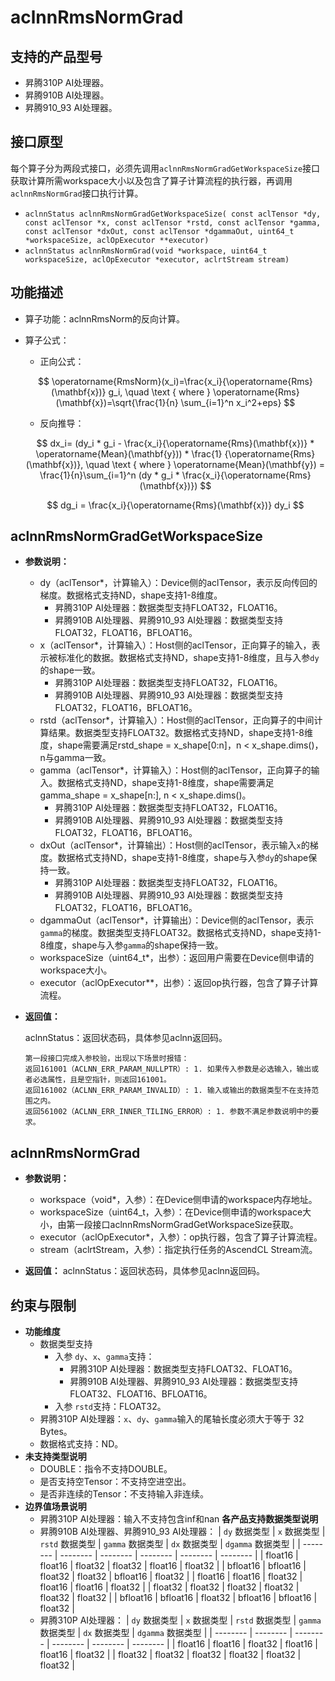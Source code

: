 # aclnnRmsNormGrad

## 支持的产品型号

- 昇腾310P AI处理器。
- 昇腾910B AI处理器。
- 昇腾910_93 AI处理器。

## 接口原型
每个算子分为两段式接口，必须先调用`aclnnRmsNormGradGetWorkspaceSize`接口获取计算所需workspace大小以及包含了算子计算流程的执行器，再调用`aclnnRmsNormGrad`接口执行计算。

- `aclnnStatus aclnnRmsNormGradGetWorkspaceSize( const aclTensor *dy, const aclTensor *x, const aclTensor *rstd, const aclTensor *gamma, const aclTensor *dxOut, const aclTensor *dgammaOut, uint64_t *workspaceSize, aclOpExecutor **executor)`
- `aclnnStatus aclnnRmsNormGrad(void *workspace, uint64_t workspaceSize, aclOpExecutor *executor, aclrtStream stream)`

## 功能描述

* 算子功能：aclnnRmsNorm的反向计算。
* 算子公式：

  - 正向公式：

  $$
  \operatorname{RmsNorm}(x_i)=\frac{x_i}{\operatorname{Rms}(\mathbf{x})} g_i, \quad \text { where } \operatorname{Rms}(\mathbf{x})=\sqrt{\frac{1}{n} \sum_{i=1}^n x_i^2+eps}
  $$

  - 反向推导：

  $$
  dx_i= (dy_i * g_i - \frac{x_i}{\operatorname{Rms}(\mathbf{x})} * \operatorname{Mean}(\mathbf{y})) * \frac{1} {\operatorname{Rms}(\mathbf{x})},  \quad \text { where } \operatorname{Mean}(\mathbf{y}) = \frac{1}{n}\sum_{i=1}^n (dy * g_i * \frac{x_i}{\operatorname{Rms}(\mathbf{x})})
  $$

  $$
  dg_i = \frac{x_i}{\operatorname{Rms}(\mathbf{x})} dy_i
  $$

## aclnnRmsNormGradGetWorkspaceSize
- **参数说明：**
  - dy（aclTensor\*，计算输入）：Device侧的aclTensor，表示反向传回的梯度。数据格式支持ND，shape支持1-8维度。
    - 昇腾310P AI处理器：数据类型支持FLOAT32，FLOAT16。
    - 昇腾910B AI处理器、昇腾910_93 AI处理器：数据类型支持FLOAT32，FLOAT16，BFLOAT16。
  - x（aclTensor\*，计算输入）：Host侧的aclTensor，正向算子的输入，表示被标准化的数据。数据格式支持ND，shape支持1-8维度，且与入参`dy`的shape一致。
    - 昇腾310P AI处理器：数据类型支持FLOAT32，FLOAT16。
    - 昇腾910B AI处理器、昇腾910_93 AI处理器：数据类型支持FLOAT32，FLOAT16，BFLOAT16。
  - rstd（aclTensor\*，计算输入）：Host侧的aclTensor，正向算子的中间计算结果。数据类型支持FLOAT32。数据格式支持ND，shape支持1-8维度，shape需要满足rstd_shape = x_shape\[0:n\]，n < x_shape.dims()，n与gamma一致。
  - gamma（aclTensor\*，计算输入）：Host侧的aclTensor，正向算子的输入。数据格式支持ND，shape支持1-8维度，shape需要满足gamma_shape = x_shape\[n:\], n < x_shape.dims()。
    - 昇腾310P AI处理器：数据类型支持FLOAT32，FLOAT16。
    - 昇腾910B AI处理器、昇腾910_93 AI处理器：数据类型支持FLOAT32，FLOAT16，BFLOAT16。
  - dxOut（aclTensor\*，计算输出）：Host侧的aclTensor，表示输入`x`的梯度。数据格式支持ND，shape支持1-8维度，shape与入参`dy`的shape保持一致。
    - 昇腾310P AI处理器：数据类型支持FLOAT32，FLOAT16。
    - 昇腾910B AI处理器、昇腾910_93 AI处理器：数据类型支持FLOAT32，FLOAT16，BFLOAT16。
  - dgammaOut（aclTensor\*，计算输出）：Device侧的aclTensor，表示`gamma`的梯度。数据类型支持FLOAT32。数据格式支持ND，shape支持1-8维度，shape与入参`gamma`的shape保持一致。
  - workspaceSize（uint64\_t\*，出参）：返回用户需要在Device侧申请的workspace大小。
  - executor（aclOpExecutor\*\*，出参）：返回op执行器，包含了算子计算流程。

- **返回值：**

  aclnnStatus：返回状态码，具体参见aclnn返回码。

  ```
  第一段接口完成入参校验，出现以下场景时报错：
  返回161001（ACLNN_ERR_PARAM_NULLPTR）: 1. 如果传入参数是必选输入，输出或者必选属性，且是空指针，则返回161001。
  返回161002（ACLNN_ERR_PARAM_INVALID）: 1. 输入或输出的数据类型不在支持范围之内。
  返回561002（ACLNN_ERR_INNER_TILING_ERROR）: 1. 参数不满足参数说明中的要求。
  ```

## aclnnRmsNormGrad
- **参数说明：**

  - workspace（void\*，入参）：在Device侧申请的workspace内存地址。
  - workspaceSize（uint64\_t，入参）：在Device侧申请的workspace大小，由第一段接口aclnnRmsNormGradGetWorkspaceSize获取。
  - executor（aclOpExecutor\*，入参）：op执行器，包含了算子计算流程。
  - stream（aclrtStream，入参）：指定执行任务的AscendCL Stream流。

- **返回值：**
  aclnnStatus：返回状态码，具体参见aclnn返回码。

## 约束与限制
- **功能维度**
  - 数据类型支持
    - 入参 `dy`、`x`、`gamma`支持：
      - 昇腾310P AI处理器：数据类型支持FLOAT32、FLOAT16。
      - 昇腾910B AI处理器、昇腾910_93 AI处理器：数据类型支持FLOAT32、FLOAT16、BFLOAT16。
    - 入参 `rstd`支持：FLOAT32。
  - 昇腾310P AI处理器：`x`、`dy`、`gamma`输入的尾轴长度必须大于等于 32 Bytes。
  - 数据格式支持：ND。
- **未支持类型说明**
  - DOUBLE：指令不支持DOUBLE。
  - 是否支持空Tensor：不支持空进空出。
  - 是否非连续的Tensor：不支持输入非连续。
- **边界值场景说明**
  - 昇腾310P AI处理器：输入不支持包含inf和nan
  **各产品支持数据类型说明**
  - 昇腾910B AI处理器、昇腾910_93 AI处理器：
    | `dy` 数据类型 | `x` 数据类型 | `rstd` 数据类型 | `gamma` 数据类型 | `dx` 数据类型 | `dgamma` 数据类型 |
    | -------- | -------- | -------- | -------- | -------- | -------- |
    | float16  | float16  | float32  | float32  | float16  | float32  |
    | bfloat16 | bfloat16 | float32  | float32  | bfloat16 | float32  |
    | float16  | float16  | float32  | float16  | float16  | float32  |
    | float32  | float32  | float32  | float32  | float32  | float32  |
    | bfloat16 | bfloat16 | float32  | bfloat16 | bfloat16 | float32  |
  - 昇腾310P AI处理器：
    | `dy` 数据类型 | `x` 数据类型 | `rstd` 数据类型 | `gamma` 数据类型 | `dx` 数据类型 | `dgamma` 数据类型 |
    | -------- | -------- | -------- | -------- | -------- | -------- |
    | float16  | float16  | float32  | float16  | float16  | float32  |
    | float32  | float32  | float32  | float32  | float32  | float32  |
